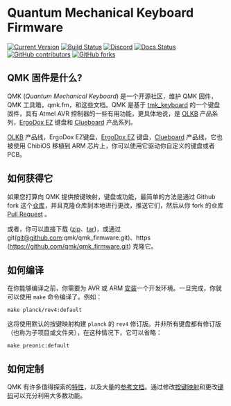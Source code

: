 # Quantum Mechanical Keyboard Firmware

[![Current Version](https://img.shields.io/github/tag/qmk/qmk_firmware.svg)](https://github.com/qmk/qmk_firmware/tags)
[![Build Status](https://travis-ci.org/qmk/qmk_firmware.svg?branch=master)](https://travis-ci.org/qmk/qmk_firmware)
[![Discord](https://img.shields.io/discord/440868230475677696.svg)](https://discord.gg/Uq7gcHh)
[![Docs Status](https://img.shields.io/badge/docs-ready-orange.svg)](https://docs.qmk.fm)
[![GitHub contributors](https://img.shields.io/github/contributors/qmk/qmk_firmware.svg)](https://github.com/qmk/qmk_firmware/pulse/monthly)
[![GitHub forks](https://img.shields.io/github/forks/qmk/qmk_firmware.svg?style=social&label=Fork)](https://github.com/qmk/qmk_firmware/)

## QMK 固件是什么?

QMK (*Quantum Mechanical Keyboard*) 是一个开源社区，维护 QMK 固件，QMK 工具箱，qmk.fm，和这些文档。QMK 是基于 [tmk_keyboard](http://github.com/tmk/tmk_keyboard) 的一个键盘固件，具有 Atmel AVR 控制器的一些有用功能，更具体地说，是 [OLKB](http://olkb.com) 产品系列，[ErgoDox EZ](http://www.ergodox-ez.com) 键盘和 [Clueboard](http://clueboard.co/) 产品系列。


[OLKB](http://olkb.com) 产品线，ErgoDox EZ键盘，[ErgoDox EZ](http://www.ergodox-ez.com) 键盘，[Clueboard](http://clueboard.co/) 产品线，它也被使用 ChibiOS 移植到 ARM 芯片上，你可以使用它驱动你自定义的键盘或者 PCB。

## 如何获得它
如果您打算向 QMK 提供按键映射，键盘或功能，最简单的方法是通过 Github fork 这个[仓库](https://github.com/qmk/qmk_firmware#fork-destination-box)，并且克隆仓库到本地进行更改，推送它们，然后从你 fork 的仓库 [Pull Request](https://github.com/qmk/qmk_firmware/pulls) 。

或者，你可以直接下载 ([zip](https://github.com/qmk/qmk_firmware/zipball/master)、[tar](https://github.com/qmk/qmk_firmware/tarball/master))，或通过 git(git@github.com:qmk/qmk_firmware.git)、https (https://github.com/qmk/qmk_firmware.git) 克隆它。

## 如何编译

在你能够编译之前，你需要为 AVR 或 ARM [安装](getting_started_build_tools.md)一个开发环境。一旦完成，你就可以使用 `make` 命令编译了。例如：
```
make planck/rev4:default
```
这将使用默认的按键映射构建 `planck` 的 `rev4` 修订版。并非所有键盘都有修订版（也称为子项目或文件夹），在这种情况下，它可以省略：
```
make preonic:default
```
## 如何定制

QMK 有许多值得探索的[特性](features.md)，以及大量的[参考文档](http://docs.qmk.fm)。通过修改[按键映射](keymap.md)和更改[键码](keycodes.md)可以充分利用大多数功能。
